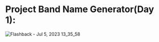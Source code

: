 # Project Band Name Generator(Day 1):

![Flashback - Jul 5, 2023 13_35_58](https://github.com/poojaasinghhh/100-Days-of-Code-Python/assets/137191212/749e6621-20c2-405d-ab50-c22a73d3a2fb)
